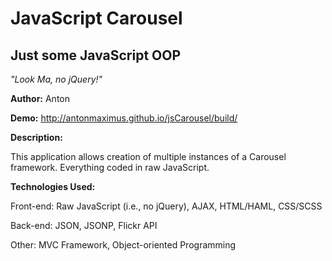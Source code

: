 # JavaScript Carousel

Just some JavaScript OOP
--------------
*"Look Ma, no jQuery!"*


**Author:** Anton

**Demo:** http://antonmaximus.github.io/jsCarousel/build/

**Description:**

This application allows creation of multiple instances of a Carousel framework.  Everything coded in raw JavaScript.

**Technologies Used:**


Front-end: 
Raw JavaScript (i.e., no jQuery), AJAX, HTML/HAML, CSS/SCSS 

Back-end: 
JSON, JSONP, Flickr API

Other:
MVC Framework, Object-oriented Programming

